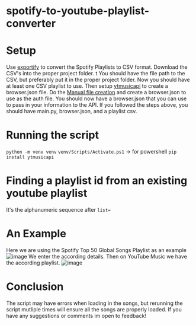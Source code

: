 # spotify-to-youtube-playlist-converter
# Setup
Use [exportify]([url](https://watsonbox.github.io/exportify/)) to convert the Spotify Playlists to CSV format.
Download the CSV's into the proper project folder. t
You should have the file path to the CSV, but preferably put it in the proper project folder. 
Now you should have at least one CSV playlist to use.
Then setup [ytmusicapi]([url](https://ytmusicapi.readthedocs.io/en/latest/index.html)) to create a browser.json file. 
Do the [Manual file creation]([url](https://ytmusicapi.readthedocs.io/en/latest/setup/browser.html)) and create a browser.json to use as the auth file.
You should now have a browser.json that you can use to pass in your information to the API.
If you followed the steps above, you should have main.py, browser.json, and a playlist csv.

# Running the script
`python -m venv venv`
`venv/Scripts/Activate.ps1` -> for powershell
`pip install ytmusicapi`

# Finding a playlist id from an existing youtube playlist
It's the alphanumeric sequence after `list=`

# An Example
Here we are using the Spotify Top 50 Global Songs Playlist as an example
![image](https://github.com/varun-kanna/Spotify-to-Youtube-Playlist-Converter/assets/73306137/bba877e7-8a36-43a3-9900-ad85e6834f90)
We enter the according details.
Then on YouTube Music we have the according playlist.
![image](https://github.com/varun-kanna/Spotify-to-Youtube-Playlist-Converter/assets/73306137/fbfb191f-a72e-4a1b-bf12-4c664f109dc4)

# Conclusion
The script may have errors when loading in the songs, but rerunning the script mutliple times will ensure all the songs are properly loaded.
If you have any suggestions or comments im open to feedback!

